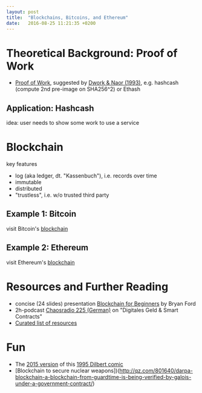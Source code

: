 ```yaml
---
layout: post
title:  "Blockchains, Bitcoins, and Ethereum"
date:   2016-08-25 11:21:35 +0200
---
```


# Theoretical Background: Proof of Work

- [Proof of Work](https://en.wikipedia.org/wiki/Proof-of-work_system),
  suggested by [Dwork & Naor
  (1993)](http://dl.acm.org/citation.cfm?id=705669), e.g. hashcash
  (compute 2nd pre-image on SHA256^2) or Ethash

## Application: Hashcash

idea: user needs to show some work to use a service

# Blockchain

key features
- log (aka ledger, dt. "Kassenbuch"), i.e. records over time
- immutable
- distributed
- "trustless", i.e. w/o trusted third party

## Example 1: Bitcoin

visit Bitcoin's [blockchain](https://blockchain.info/)

## Example 2: Ethereum

visit Ethereum's [blockchain](https://etherchain.org/)

# Resources and Further Reading

- concise (24 slides) presentation
  [Blockchain for Beginners](http://bford.info/log/2016/1102-cybsec-blockchain.pdf)
  by Bryan Ford
- 2h-podcast [Chaosradio 225
  (German)](http://chaosradio.ccc.de/cr225.html) on "Digitales Geld &
  Smart Contracts"
- [Curated list of resources](https://github.com/McFrankline/Blockchain-stuff)

# Fun

- The [2015 version](http://www.sytaylor.net/wp-content/uploads/2015/05/dilbert-chain.jpg) of this
  [1995 Dilbert comic](http://dilbert.com/strip/1995-11-17)
- [Blockchain to secure nuclear weapons])(http://qz.com/801640/darpa-blockchain-a-blockchain-from-guardtime-is-being-verified-by-galois-under-a-government-contract/)
